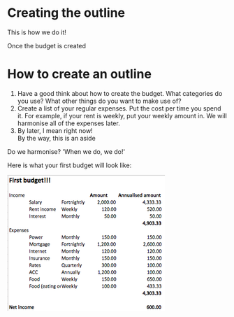 # Creating the outline

This is how we do it!

Once the budget is created


# How to create an outline

1. Have a good think about how to create the budget. What categories
   do you use? What other things do you want to make use of?
2. Create a list of your regular expenses. Put the cost per time you spend it.
   For example, if your rent is weekly, put your weekly amount in. We will
   harmonise all of the expenses later.
3. By later, I mean right now!
   <aside> By the way, this is an aside </aside>


Do we harmonise? 'When we do, we do!'

Here is what your first budget will look like:

![First budget!](images/first-budget.png)

